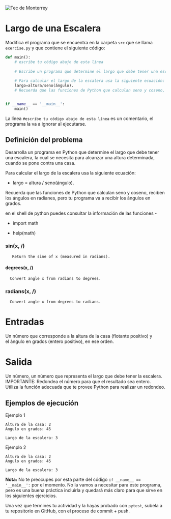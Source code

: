 ![Tec de Monterrey](../../images/logotecmty.png)
# Largo de una Escalera
Modifica el programa que se encuentra en la carpeta `src` que se llama `exercise.py` y que contiene el siguiente código:

```python
def main():
    # escribe tu código abajo de esta línea 
    
    # Escribe un programa que determine el largo que debe tener una escalera, la cual se necesita para alcanzar una altura determinada, cuando se pone contra una casa. La altura que se desea alcanzar y el ángulo que deberá hacer la escalera contra la pared, son datos que te proporciona el usuario. 
    
    # Para calcular el largo de la escalera usa la siguiente ecuación: 
    largo=altura/seno(ángulo).  
    # Recuerda que las funciones de Python que calculan seno y coseno, reciben los ángulos en radianes, pero tu programa va a recibir los ángulos en grados."


if __name__ == '__main__':
    main()
```

La línea `#escribe tu código abajo de esta línea` es un comentario, el programa la va a ignorar al ejecutarse.

## Definición del problema

Desarrolla un programa en Python que determine el largo que debe tener una escalera, la cual se necesita para alcanzar una altura determinada, cuando se pone contra una casa. 

Para calcular el largo de la escalera usa la siguiente ecuación: 

- largo =  altura / seno(ángulo). 

Recuerda que las funciones de Python que calculan seno y coseno, reciben los ángulos en radianes,
pero tu programa va a recibir los ángulos en grados. 


en el shell de python puedes consultar la información de las funciones - 

- import math 

- help(math) 


### sin(x, /) 
       Return the sine of x (measured in radians).
#### degrees(x, /) 
      Convert angle x from radians to degrees.
### radians(x, /) 
      Convert angle x from degrees to radians.
      
# **Entradas**

Un número que corresponde a la altura de la casa (flotante positivo) y   
el ángulo en grados (entero positivo), en ese orden.

# **Salida**

Un número, un número que representa el largo que debe tener la escalera.  
IMPORTANTE: Redondea el número para que el resultado sea entero.   
Utiliza la función adecuada que te provee Python para realizar un redondeo.

## Ejemplos de ejecución

Ejemplo 1

```plaintext
Altura de la casa: 2
Angulo en grados: 45

Largo de la escalera: 3
```

Ejemplo 2

```plaintext
Altura de la casa: 2
Angulo en grados: 45

Largo de la escalera: 3
```
**Nota:** No te preocupes por esta parte del código `if __name__ == '__main__':` por el momento. No la vamos a necesitar para este programa, pero es una buena práctica incluirla y quedará más claro para que sirve en los siguientes ejercicios.

Una vez que termines tu actividad y la hayas probado con `pytest`, subela a tu repositorio en GitHub, con el proceso de commit + push.
